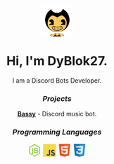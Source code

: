 <div align="center">
  <img align="center" width="70px" src="./assets/logo.png">
  <h1>Hi, I'm DyBlok27.</h1>
  I am a Discord Bots Developer.
  <br>
  <h3><i>Projects</i></h3>
  <strong><a href="https://bassy.xyz">Bassy</a></strong> - Discord music bot.
  <br>
  <h3><i>Programming Languages</i></h3>
  <img align="center" width="30px" src="./assets/languages/nodejs.svg">
  <img align="center" width="30px" src="./assets/languages/javascript.svg">
  <img align="center" width="30px" src="./assets/languages/html.svg">
  <img align="center" width="30px" src="./assets/languages/css.svg">
  <br>
</div>
